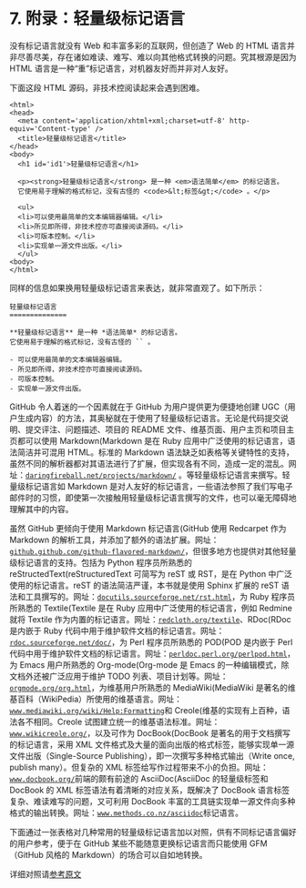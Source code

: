 # 7\. 附录：轻量级标记语言

没有标记语言就没有 Web 和丰富多彩的互联网，但创造了 Web 的 HTML 语言并非尽善尽美，存在诸如难读、难写、难以向其他格式转换的问题。究其根源是因为 HTML 语言是一种“重”标记语言，对机器友好而并非对人友好。

下面这段 HTML 源码，非技术控阅读起来会遇到困难。

```
<html>
<head>
  <meta content='application/xhtml+xml;charset=utf-8' http-equiv='Content-type' />
  <title>轻量级标记语言</title>
</head>
<body>
  <h1 id='id1'>轻量级标记语言</h1>

  <p><strong>轻量级标记语言</strong> 是一种 <em>语法简单</em> 的标记语言。
  它使用易于理解的格式标记，没有古怪的 <code>&lt;标签&gt;</code> 。</p>

  <ul>
  <li>可以使用最简单的文本编辑器编辑。</li>
  <li>所见即所得，非技术控亦可直接阅读源码。</li>
  <li>可版本控制。</li>
  <li>实现单一源文件出版。</li>
  </ul>
<body>
</html> 
```

同样的信息如果换用轻量级标记语言来表达，就非常直观了。如下所示：

```
轻量级标记语言
==============

**轻量级标记语言** 是一种 *语法简单* 的标记语言。
它使用易于理解的格式标记，没有古怪的 `` 。

- 可以使用最简单的文本编辑器编辑。
- 所见即所得，非技术控亦可直接阅读源码。
- 可版本控制。
- 实现单一源文件出版。 
```

GitHub 令人着迷的一个因素就在于 GitHub 为用户提供更为便捷地创建 UGC（用户生成内容）的方法，其奥秘就在于使用了轻量级标记语言。无论是代码提交说明、提交评注、问题描述、项目的 README 文件、维基页面、用户主页和项目主页都可以使用 Markdown(Markdown 是在 Ruby 应用中广泛使用的标记语言，语法简洁并可混用 HTML。标准的 Markdown 语法缺乏如表格等关键特性的支持，虽然不同的解析器都对其语法进行了扩展，但实现各有不同，造成一定的混乱。网址：[`daringfireball.net/projects/markdown/`](http://daringfireball.net/projects/markdown/) 。等轻量级标记语言来撰写。轻量级标记语言如 Markdown 是对人友好的标记语言，一些语法参照了我们写电子邮件时的习惯，即使第一次接触用轻量级标记语言撰写的文件，也可以毫无障碍地理解其中的内容。

虽然 GitHub 更倾向于使用 Markdown 标记语言(GitHub 使用 Redcarpet 作为 Markdown 的解析工具，并添加了额外的语法扩展。网址：[`github.github.com/github-flavored-markdown/`](http://github.github.com/github-flavored-markdown/)，但很多地方也提供对其他轻量级标记语言的支持。包括为 Python 程序员所熟悉的 reStructedText(reStructuredText 可简写为 reST 或 RST，是在 Python 中广泛使用的标记语言。reST 的语法简洁严谨，本书就是使用 Sphinx 扩展的 reST 语法和工具撰写的。网址：[`docutils.sourceforge.net/rst.html`](http://docutils.sourceforge.net/rst.html)，为 Ruby 程序员所熟悉的 Textile(Textile 是在 Ruby 应用中广泛使用的标记语言，例如 Redmine 就将 Textile 作为内置的标记语言。网址：[`redcloth.org/textile`](http://redcloth.org/textile)、RDoc(RDoc 是内嵌于 Ruby 代码中用于维护软件文档的标记语言。网址：[`rdoc.sourceforge.net/doc/`](http://rdoc.sourceforge.net/doc/)，为 Perl 程序员所熟悉的 POD(POD 是内嵌于 Perl 代码中用于维护软件文档的标记语言。网址：[`perldoc.perl.org/perlpod.html`](http://perldoc.perl.org/perlpod.html)，为 Emacs 用户所熟悉的 Org-mode(Org-mode 是 Emacs 的一种编辑模式，除文档外还被广泛应用于维护 TODO 列表、项目计划等。网址：[`orgmode.org/org.html`](http://orgmode.org/org.html)，为维基用户所熟悉的 MediaWiki(MediaWiki 是著名的维基百科（WikiPedia）所使用的维基语言。网址：[`www.mediawiki.org/wiki/Help:Formatting`](http://www.mediawiki.org/wiki/Help:Formatting)和 Creole(维基的实现有上百种，语法各不相同。Creole 试图建立统一的维基语法标准。网址：[`www.wikicreole.org/`](http://www.wikicreole.org/)，以及可作为 DocBook(DocBook 是著名的用于文档撰写的标记语言，采用 XML 文件格式及大量的面向出版的格式标签，能够实现单一源文件出版（Single-Source Publishing），即一次撰写多种格式输出（Write once, publish many）。但复杂的 XML 标签给写作过程带来不小的负担。网址：[`www.docbook.org/`](http://www.docbook.org/)前端的颇有前途的 AsciiDoc(AsciiDoc 的轻量级标签和 DocBook 的 XML 标签语法有着清晰的对应关系，既解决了 DocBook 语言标签复杂、难读难写的问题，又可利用 DocBook 丰富的工具链实现单一源文件向多种格式的输出转换。网址：[`www.methods.co.nz/asciidoc`](http://www.methods.co.nz/asciidoc)标记语言。

下面通过一张表格对几种常用的轻量级标记语言加以对照，供有不同标记语言偏好的用户参考，便于在 GitHub 某些不能随意更换标记语言而只能使用 GFM（GitHub 风格的 Markdown）的场合可以自如地转换。

详细对照请[参考原文](http://www.worldhello.net/gotgithub/appendix/markups.html)